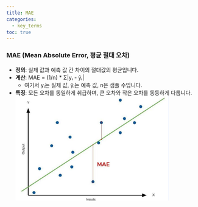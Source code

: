 ```yaml
---
title: MAE
categories:
  - key_terms
toc: true
---
```


###  MAE (Mean Absolute Error, 평균 절대 오차)

- **정의**: 실제 값과 예측 값 간 차이의 절대값의 평균입니다.
- **계산**: MAE = (1/n) * Σ|yᵢ - ŷᵢ|
    - 여기서 yᵢ는 실제 값, ŷᵢ는 예측 값, n은 샘플 수입니다.
- **특징**: 모든 오차를 동일하게 취급하며, 큰 오차와 작은 오차를 동등하게 다룹니다.
	![image](https://github.com/code7ssage/code7ssage.github.io/blob/master/assets/attached%20file/Pasted%20image%2020240104141511.png?raw=true)
